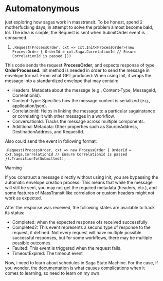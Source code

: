 # Automatonymous
just exploring how sagas work in masstransit. To be honest, spend 2 motherfucking days, in attempt to solve the problem almost become bald, lol. The idea is simple, the Request is sent when SubmitOrder event is consumed. 

1) `.Request(ProcessOrder, cxt => cxt.Init<ProcessOrder>(new ProcessOrder
   {
   OrderId = cxt.Saga.CorrelationId // Ensure CorrelationId is passed
   }))`

This code sends the request **ProcessOrder**, and expects response of type **OrderProcessed**. Init<T> method is needed in order to send the message in envelope format. From what GPT produced:
When using Init, it wraps the message into a standardized envelope that may contain:
*  Headers: Metadata about the message (e.g., Content-Type, MessageId, CorrelationId).
*  Content-Type: Specifies how the message content is serialized (e.g., application/json).
*  CorrelationId: Helps in linking the message to a particular sagainstance or correlating it with other messages in a workflow.
*  ConversationId: Tracks the message across multiple components.
*  Additional Metadata: Other properties such as SourceAddress, DestinationAddress, and RequestId.

Also could send the event in following format:

`.Request(ProcessOrder, cxt => new ProcessOrder
{
OrderId = cxt.Saga.CorrelationId // Ensure CorrelationId is passed
}).TransitionTo(Submitted));`

> [!WARNING]
> If you construct a message directly without using Init, you are bypassing the automatic envelope creation process. This means that while the message will still be sent, you may not get the required metadata (headers, etc.), and some features of MassTransit like correlation or custom headers might not work as expected.

After the response was received, the following states are available to track its status:
* Completed: when the expected response ofs received successfully
* Completed2: This event represents a second type of response to the request, if defined. Not every request will have multiple possible successful responses, but for some workflows, there may be multiple possible outcomes.
* Faulted:  This event is triggered when the request fails.
* TimeoutExpired: The timeout event


Now, i need to learn about schedules in Saga State Machine.
For the case, if you wonder, the [documentation](https://masstransit.io/documentation/patterns/saga/state-machine#schedule) is what causes complications when it comes to learning, so need to learn on my own.

